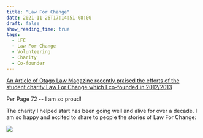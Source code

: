 ```yaml
---
title: "Law For Change"
date: 2021-11-26T17:14:51-08:00
draft: false
show_reading_time: true
tags: 
  - LFC
  - Law For Change
  - Volunteering
  - Charity
  - Co-founder
---
```


[An Article of Otago Law Magazine recently praised the efforts of the student charity Law For Change which I co-founded in 2012/2013](/otago-law-issue.pdf)

Per Page 72 -- I am so proud!

The charity I helped start has been going well and alive for over a decade. I am so happy and excited to share to people the stories of Law For Change:

![](/student-achievements.png)
